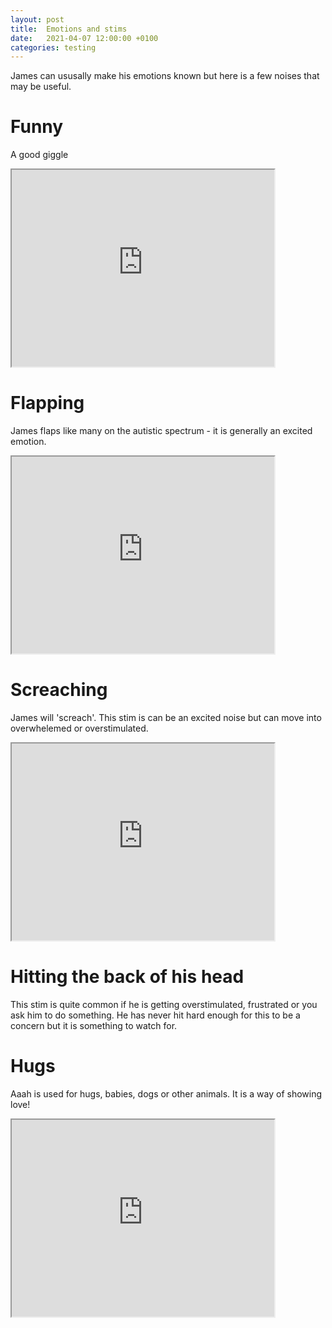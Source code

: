 ```yaml
---
layout: post
title:  Emotions and stims
date:   2021-04-07 12:00:00 +0100
categories: testing
---
```

James can ususally make his emotions known but here is a few noises that may be useful. 
# Funny

A good giggle


<iframe width="420" height="315"
src="https://www.youtube.com/embed/rR6GEj_3Cxk">
</iframe>


# Flapping

James flaps like many on the autistic spectrum - it is generally an excited emotion.


<iframe width="420" height="315"
src="https://www.youtube.com/embed/KX3QvleKu6M">
</iframe>


# Screaching

James will 'screach'. This stim is can be an excited noise but can move into overwhelemed or overstimulated. 

<iframe width="420" height="315"
src="https://www.youtube.com/embed/LjVwAUq30MI">
</iframe>

# Hitting the back of his head

This stim is quite common if he is getting overstimulated, frustrated or you ask him to do something. He has never hit hard enough for this to be a concern but it is something to watch for. 



# Hugs 
Aaah is used for hugs, babies, dogs or other animals. It is a way of showing love! 

<iframe width="420" height="315"
src="https://www.youtube.com/embed/DR_nJR4jS1I">
</iframe>


